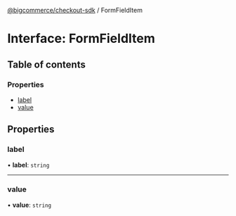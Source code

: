 [@bigcommerce/checkout-sdk](../README.md) / FormFieldItem

# Interface: FormFieldItem

## Table of contents

### Properties

- [label](FormFieldItem.md#label)
- [value](FormFieldItem.md#value)

## Properties

### label

• **label**: `string`

___

### value

• **value**: `string`
